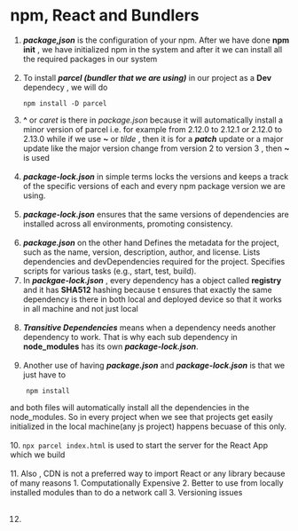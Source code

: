 # npm, React and Bundlers

1. ***package,json*** is the configuration of your npm. After we have done **npm init** , we have initialized npm in the system and after it we can install all the required packages in our system<br><br>
2. To install ***parcel (bundler that we are using)*** in our project as a **Dev** dependecy , we will do 
   ```
   npm install -D parcel
   ```
3. **^** or *caret* is there in *package.json* because it will automatically install a minor version of parcel i.e. for example from 2.12.0 to 2.12.1 or 2.12.0 to 2.13.0 while if we use **~** or *tilde* , then it is for a ***patch*** update or a major update like the major version change from version 2 to version 3 , then **~** is used<br><br>
4. ***package-lock.json*** in simple terms locks the versions and keeps a track of the specific versions of each and every npm package version we are using.<br><br>
5. ***package-lock.json*** ensures that the same versions of dependencies are installed across all environments, promoting consistency.<br><br>
6. ***package.json*** on the other hand Defines the metadata for the project, such as the name, version, description, author, and license. Lists dependencies and devDependencies required for the project. Specifies scripts for various tasks (e.g., start, test, build).
7. In ***packgae-lock.json*** , every dependency has a object called **registry** and it has **SHA512** hashing because t ensures that exactly the same dependency is there in both local and deployed device so that it works in all machine and not just local<br><br>
8. ***Transitive Dependencies*** means when a dependency needs another dependency to work. That is why each sub dependency in **node_modules** has its own ***package-lock.json***. <br><br>
9. Another use of having ***package.json*** and ***package-lock.json*** is that we just have to 
```
    npm install
```
and both files will automatically install all the dependencies in the node_modules. So in every project when we see that projects get easily initialized in the local machine(any js project) happens becuase of this only.<br><br>
10. ``` npx parcel index.html ``` is used to start the server for the React App which we build<br><br>
11. Also , CDN is not a preferred way to import React or any library because of many reasons
        1.  Computationally Expensive
        2.  Better to use from locally installed modules than to do a network call
        3. Versioning issues
    <br><br>

12. 

   